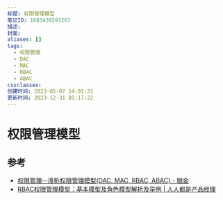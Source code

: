 ```yaml
---
标题: 权限管理模型
笔记ID: 1683439291267
描述: 
封面: 
aliases: []
tags:
  - 权限管理
  - DAC
  - MAC
  - RBAC
  - ABAC
cssclasses: 
创建时间: 2023-05-07 14:01:31
更新时间: 2023-12-31 01:17:22
---
```


# 权限管理模型

## 参考

- [权限管理--浅析权限管理模型(DAC, MAC, RBAC, ABAC) - 掘金](https://juejin.cn/post/6844904056876433416)
- [RBAC权限管理模型：基本模型及角色模型解析及举例 | 人人都是产品经理](https://www.woshipm.com/pd/440765.html)
